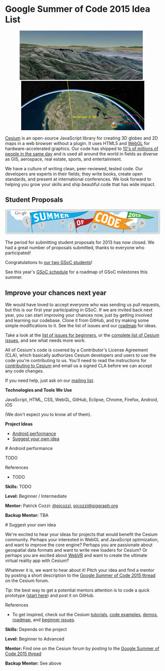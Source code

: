 # Google Summer of Code 2015 Idea List

<p align="center">
<img src="gsoc/2013/cesium1.png">
<img src="gsoc/2013/cesium2.png">
</p>

[Cesium](http://cesiumjs.org/) is an open-source JavaScript library for creating 3D globes and 2D maps in a web browser without a plugin. It uses HTML5 and [WebGL](http://www.khronos.org/webgl) for hardware-accelerated graphics.  Our code has shipped to [10's of millions of people in the same day](http://cesiumjs.org/demos/noradtrackssanta.html) and is used all around the world in fields as diverse as GIS, aerospace, real estate, sports, and entertainment.

We have a culture of writing clean, peer-reviewed, tested code.  Our developers are experts in their fields; they write books, create open standards, and present at international conferences.  We look forward to helping you grow your skills and ship beautiful code that has wide impact.

## Student Proposals

<p align="center">
<a href="http://google-melange.appspot.com/gsoc/org/google/gsoc2013/cesium"><img src="gsoc/2013/banner-gsoc2013.png"></a>
</p>

The period for submitting student proposals for 2013 has now closed.  We had a great number of proposals submitted, thanks to everyone who participated!

Congratulations to [our two GSoC students](http://cesiumjs.org/2013/05/28/Welcome-Google-Summer-of-Code-Students/)!

See this year's [GSoC schedule](http://google-melange.appspot.com/gsoc/events/google/gsoc2013) for a roadmap of GSoC milestones this summer.

## Improve your chances next year

We would have loved to accept everyone who was sending us pull requests, but this is our first year participating in GSoC.  If we are invited back next year, you can start improving your chances now, just by getting involved and learning our codebase.  Clone it from GitHub, and try making some simple modifications to it.  See the list of issues and our [roadmap](https://github.com/AnalyticalGraphicsInc/cesium/wiki/Roadmap) for ideas.

Take a look at the [list of issues for beginners](https://github.com/AnalyticalGraphicsInc/cesium/issues?labels=beginner&state=open), or the [complete list of Cesium issues](https://github.com/AnalyticalGraphicsInc/cesium/issues?labels=&page=1&state=open), and see what needs more work.

All of Cesium's code is covered by a Contributor's License Agreement (CLA), which basically authorizes Cesium developers and users to use the code you're contributing to us.  You'll need to read the instructions for [contributing to Cesium](https://github.com/AnalyticalGraphicsInc/cesium/blob/master/CONTRIBUTING.md) and email us a signed CLA before we can accept any code changes.

If you need help, just ask on our [mailing list](https://groups.google.com/forum/#!forum/cesium-dev).

**Technologies and Tools We Use**

JavaScript, HTML, CSS, WebGL, GitHub, Eclipse, Chrome, Firefox, Android, iOS

(We don't expect you to know all of them).

**Project Ideas**
* [Android performance](#androidperformance)
* [Suggest your own idea](#suggest)

<a name="androidperformance">
# Android performance

TODO

References
* TODO

**Skills:** TODO

**Level:** Beginner / Intermediate

**Mentor:** Patrick Cozzi: [@pjcozzi](https://twitter.com/pjcozzi), pjcozzi@siggraph.org

**Backup Mentor:** TBA

<a name="suggest">
# Suggest your own idea

We're excited to hear your ideas for projects that would benefit the Cesium community.  Perhaps your interested in WebGL and JavaScript optimization, and want to improve the core engine?  Perhaps you are passionate about geospatial data formats and want to write new loaders for Cesium?  Or perhaps you are excited about [WebVR](http://mozvr.com/posts/webvr-lands-in-nightly/) and want to create the ultimate virtual reality app with Cesium?

Whatever it is, we want to hear about it!  Pitch your idea and find a mentor by posting a short description to the [Google Summer of Code 2015 thread](https://groups.google.com/forum/#!topic/cesium-dev/QnOxsA0iwa0) on the Cesium forum.

_Tip_: the best way to get a potential mentors attention is to code a quick prototype ([start here](http://cesiumjs.org/2013/04/12/Cesium-up-and-running/)) and post it on GitHub.

References
* To get inspired, check out the Cesium [tutorials](http://cesiumjs.org/tutorials.html), [code examples](http://cesiumjs.org/Cesium/Apps/Sandcastle/), [demos](http://cesiumjs.org/demos.html), [roadmap](https://github.com/AnalyticalGraphicsInc/cesium/wiki/Roadmap), and [beginner issues](https://github.com/AnalyticalGraphicsInc/cesium/labels/beginner).

**Skills:** Depends on the project

**Level:** Beginner to Advanced

**Mentor:** Find one on the Cesium forum by posting to the [Google Summer of Code 2015 thread](https://groups.google.com/forum/#!topic/cesium-dev/QnOxsA0iwa0)

**Backup Mentor:** See above